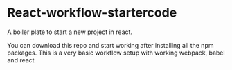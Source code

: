 # React-workflow-startercode
A boiler plate to start a new project in react.

You can download this repo and start working after installing all the npm packages.
This is a very basic workflow setup with working webpack, babel and react
